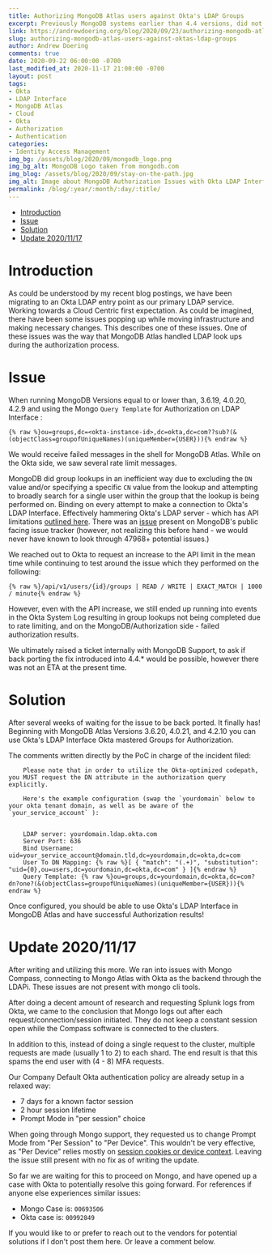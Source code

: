 ```yaml
---
title: Authorizing MongoDB Atlas users against Okta's LDAP Groups
excerpt: Previously MongoDB systems earlier than 4.4 versions, did not properly support doing lookups in Okta's LDAP interface properly, but recently that has changed. Come find out how!
link: https://andrewdoering.org/blog/2020/09/23/authorizing-mongodb-atlas-users-against-oktas-ldap-groups
slug: authorizing-mongodb-atlas-users-against-oktas-ldap-groups
author: Andrew Doering
comments: true
date: 2020-09-22 06:00:00 -0700
last_modified_at: 2020-11-17 21:00:00 -0700
layout: post
tags:
- Okta
- LDAP Interface
- MongoDB Atlas
- Cloud
- Okta
- Authorization
- Authentication
categories:
- Identity Access Management
img_bg: /assets/blog/2020/09/mongodb_logo.png
img_bg_alt: MongoDB Logo taken from mongodb.com
img_blog: /assets/blog/2020/09/stay-on-the-path.jpg
img_alt: Image about MongoDB Authorization Issues with Okta LDAP Interface. Intro image.
permalink: /blog/:year/:month/:day/:title/
---
```


- [Introduction](#introduction)
- [Issue](#issue)
- [Solution](#solution)
- [Update 2020/11/17](#update-20201117)

# Introduction

As could be understood by my recent blog postings, we have been migrating to an Okta LDAP entry point as our primary LDAP service. Working towards a Cloud Centric first expectation. As could be imagined, there have been some issues popping up while moving infrastructure and making necessary changes. This describes one of these issues. One of these issues was the way that MongoDB Atlas handled LDAP look ups during the authorization process. 

# Issue

When running MongoDB Versions equal to or lower than, 3.6.19, 4.0.20, 4.2.9 and using the Mongo `Query Template` for Authorization on LDAP Interface :

`{% raw %}ou=groups,dc=<okta-instance-id>,dc=okta,dc=com??sub?(&(objectClass=groupofUniqueNames)(uniqueMember={USER})){% endraw %}`

We would receive failed messages in the shell for MongoDB Atlas. While on the Okta side, we saw several rate limit messages.


MongoDB did group lookups in an inefficient way due to excluding the `DN` value and/or specifying a specific `CN` value from the lookup and attempting to broadly search for a single user within the group that the lookup is being performed on. Binding on every attempt to make a connection to Okta's LDAP Interface. Effectively hammering Okta's LDAP server - which has API limitations [outlined here](https://developer.okta.com/docs/reference/rate-limits/). There was an [issue](https://jira.mongodb.org/browse/SERVER-43233) present on MongoDB's public facing issue tracker (however, not realizing this before hand - we would never have known to look through 47968+ potential issues.)

We reached out to Okta to request an increase to the API limit in the mean time while continuing to test around the issue which they performed on the following:

`{% raw %}/api/v1/users/{id}/groups | READ / WRITE | EXACT_MATCH | 1000 / minute{% endraw %}`

However, even with the API increase, we still ended up running into events in the Okta System Log resulting in group lookups not being completed due to rate limiting, and on the MongoDB/Authorization side - failed authorization results.

We ultimately raised a ticket internally with MongoDB Support, to ask if back porting the fix introduced into 4.4.* would be possible, however there was not an ETA at the present time.

# Solution

After several weeks of waiting for the issue to be back ported. It finally has! Beginning with MongoDB Atlas Versions 3.6.20, 4.0.21, and 4.2.10 you can use Okta's LDAP Interface Okta mastered Groups for Authorization.

The comments written directly by the PoC in charge of the incident filed:


        Please note that in order to utilize the Okta-optimized codepath, you MUST request the DN attribute in the authorization query explicitly.

        Here's the example configuration (swap the `yourdomain` below to your okta tenant domain, as well as be aware of the `your_service_account` ):


        LDAP server: yourdomain.ldap.okta.com
        Server Port: 636
        Bind Username: uid=your_service_account@domain.tld,dc=yourdomain,dc=okta,dc=com
        User To DN Mapping: {% raw %}[ { "match": "(.+)", "substitution": "uid={0},ou=users,dc=yourdomain,dc=okta,dc=com" } ]{% endraw %}
        Query Template: {% raw %}ou=groups,dc=yourdomain,dc=okta,dc=com?dn?one?(&(objectClass=groupofUniqueNames)(uniqueMember={USER})){% endraw %}


Once configured, you should be able to use Okta's LDAP Interface in MongoDB Atlas and have successful Authorization results!


# Update 2020/11/17

After writing and utilizing this more. We ran into issues with Mongo Compass, connecting to Mongo Atlas with Okta as the backend through the LDAPi. These issues are not present with mongo cli tools.

After doing a decent amount of research and requesting Splunk logs from Okta, we came to the conclusion that Mongo logs out after each request/connection/session initiated. They do not keep a constant session open while the Compass software is connected to the clusters.

In addition to this, instead of doing a single request to the cluster, multiple requests are made (usually 1 to 2) to each shard. The end result is that this spams the end user with (4 - 8) MFA requests. 

Our Company Default Okta authentication policy are already setup in a relaxed way:

- 7 days for a known factor session
- 2 hour session lifetime
- Prompt Mode in "per session" choice

When going through Mongo support, they requested us to change Prompt Mode from "Per Session" to "Per Device". This wouldn't be very effective, as "Per Device" relies mostly on [session cookies or device context](https://help.okta.com/en/prod/Content/Topics/Security/improved-new-device-behavior-detection.htm). Leaving the issue still present with no fix as of writing the update.

So far we are waiting for this to proceed on Mongo, and have opened up a case with Okta to potentially resolve this going forward. For references if anyone else experiences similar issues:

- Mongo Case is: `00693506`
- Okta case is: `00992849`

If you would like to or prefer to reach out to the vendors for potential solutions if I don't post them here. Or leave a comment below.
